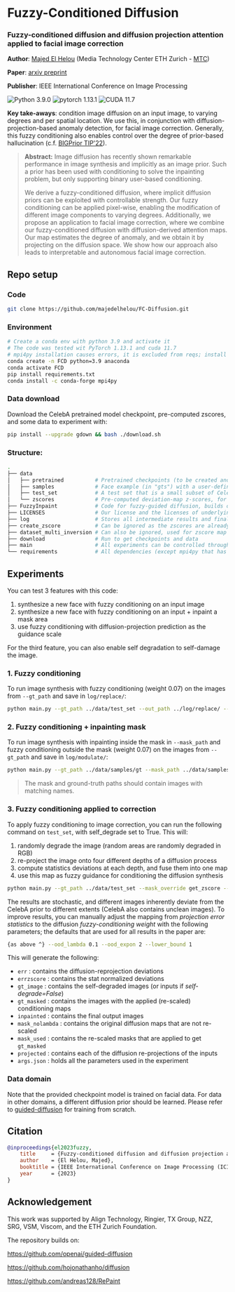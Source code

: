 # Fuzzy-Conditioned Diffusion

### Fuzzy-conditioned diffusion and diffusion projection attention applied to facial image correction

**Author**: [Majed El Helou](https://majedelhelou.github.io/) (Media Technology Center ETH Zurich - [MTC](https://mtc.ethz.ch/))

**Paper**: [arxiv preprint](https://arxiv.org/abs/2011.01406)

**Publisher**: IEEE International Conference on Image Processing

![Python 3.9.0](https://img.shields.io/badge/python-3.9.0-green.svg?style=plastic)
![pytorch 1.13.1](https://img.shields.io/badge/pytorch-1.13.1-green.svg?style=plastic)
![CUDA 11.7](https://img.shields.io/badge/cuda-11.7-green.svg?style=plastic)

**Key take-aways**: condition image diffusion on an input image, to varying degrees and per spatial location. We use this, in conjunction with diffusion-projection-based anomaly detection, for facial image correction. Generally, this fuzzy conditioning also enables control over the degree of prior-based hallucination (c.f. [BIGPrior TIP'22](https://github.com/majedelhelou/BIGPrior)). 


> **Abstract:**
Image diffusion has recently shown remarkable performance in image synthesis and implicitly as an image prior. Such a prior has been used with conditioning to solve the inpainting problem, but only supporting binary user-based conditioning. 
>
>We derive a fuzzy-conditioned diffusion, where implicit diffusion priors can be exploited with controllable strength. Our fuzzy conditioning can be applied pixel-wise, enabling the modification of different image components to varying degrees. Additionally, we propose an application to facial image correction, where we combine our fuzzy-conditioned diffusion with diffusion-derived attention maps. Our map estimates the degree of anomaly, and we obtain it by projecting on the diffusion space. We show how our approach also leads to interpretable and autonomous facial image correction.

## Repo setup
### Code
```bash
git clone https://github.com/majedelhelou/FC-Diffusion.git
```

### Environment
```bash
# Create a conda env with python 3.9 and activate it
# The code was tested wit PyTorch 1.13.1 and cuda 11.7
# mpi4py installation causes errors, it is excluded from reqs; install manually through conda
conda create -n FCD python=3.9 anaconda
conda activate FCD
pip install requirements.txt
conda install -c conda-forge mpi4py
```

### Data download
Download the CelebA pretrained model checkpoint, pre-computed zscores, and some data to experiment with:
```bash
pip install --upgrade gdown && bash ./download.sh
```

### Structure:
```bash
.  
├── data
│   ├── pretrained          # Pretrained checkpoints (to be created and downloaded)
│   ├── samples             # Face example (in "gts") with a user-defined mask (in "gt_keep_masks")
│   ├── test_set            # A test set that is a small subset of CelebA for illustration
│   └── zscores             # Pre-computed deviation-map z-scores, for diffusion depths (300,400,500,600)
├── FuzzyInpaint            # Code for fuzzy-guided diffusion, builds on guided-diffusion and repaint (see LICENSES)
├── LICENSES                # Our license and the licenses of underlying code
├── log                     # Stores all intermediate results and final outputs and parameters of any experiment
├── create_zscore           # Can be ignored as the zscores are already provided pre-computed for CelebA
├── dataset_multi_inversion # Can also be ignored, used for zscore map intermediate computations
├── download                # Run to get checkpoints and data
├── main                    # All experiments can be controlled through main
└── requirements            # All dependencies (except mpi4py that has issues, refer to Environment section)
```


## Experiments
You can test 3 features with this code:
1. synthesize a new face with fuzzy conditioning on an input image
2. synthesize a new face with fuzzy conditioning on an input + inpaint a mask area
3. use fuzzy conditioning with diffusion-projection prediction as the guidance scale

For the third feature, you can also enable self degradation to self-damage the image.

### 1. Fuzzy conditioning
To run image synthesis with fuzzy conditioning (weight 0.07) on the images from `--gt_path` and save in `log/replace/`:
```bash
python main.py --gt_path ../data/test_set --out_path ../log/replace/ --mask_override replace --mask_s 0.07 
```

### 2. Fuzzy conditioning + inpainting mask
To run image synthesis with inpainting inside the mask in `--mask_path` and fuzzy conditioning outside the mask (weight 0.07) on the images from `--gt_path` and save in `log/modulate/`:
```bash
python main.py --gt_path ../data/samples/gt --mask_path ../data/samples/mask --out_path ../log/modulate/ --mask_override modulate --mask_s 0.07
```
>The mask and ground-truth paths should contain images with matching names.

### 3. Fuzzy conditioning applied to correction
To apply fuzzy conditioning to image correction, you can run the following command on `test_set`, with self_degrade set to True. This will:
1. randomly degrade the image (random areas are randomly degraded in RGB)
2. re-project the image onto four different depths of a diffusion process
3. compute statistics deviations at each depth, and fuse them into one map
4. use this map as fuzzy guidance for conditioning the diffusion synthesis
```bash
python main.py --gt_path ../data/test_set --mask_override get_zscore --out_path ../log/self --self_degrade True
```
The results are stochastic, and different images inherently deviate from the CelebA prior to different extents (CelebA also contains unclean images). To improve results, you can manually adjust the mapping from *projection error statistics* to the diffusion *fuzzy-conditioning weight* with the following parameters; the defaults that are used for all results in the paper are:
```bash
{as above ^} --ood_lambda 0.1 --ood_expon 2 --lower_bound 1
```

This will generate the following:
- `err` :            contains the diffusion-reprojection deviations
- `errzscore` :      contains the stat normalized deviations
- `gt_image` :       contains the self-degraded images (or inputs if *self-degrade=False*)
- `gt_masked` :      contains the images with the applied (re-scaled) conditioning maps
- `inpainted` :      contains the final output images
- `mask_nolambda` :  contains the original diffusion maps that are not re-scaled
- `mask_used` :      contains the re-scaled masks that are applied to get `gt_masked`
- `projected` :      contains each of the diffusion re-projections of the inputs
- `args.json` :      holds all the parameters used in the experiment


### Data domain
Note that the provided checkpoint model is trained on facial data. For data in other domains, a different diffusion prior should be learned. Please refer to [guided-diffusion](https://github.com/openai/guided-diffusion) for training from scratch. 


## Citation
```bibtex
@inproceedings{el2023fuzzy,
    title     = {Fuzzy-conditioned diffusion and diffusion projection attention applied to facial image correction},
    author    = {El Helou, Majed},
    booktitle = {IEEE International Conference on Image Processing (ICIP)},
    year      = {2023}
}
```

## Acknowledgement

This work was supported by Align Technology, Ringier, TX Group, NZZ, SRG, VSM, Viscom, and the ETH Zurich Foundation.

The repository builds on:

https://github.com/openai/guided-diffusion

https://github.com/hojonathanho/diffusion

https://github.com/andreas128/RePaint


